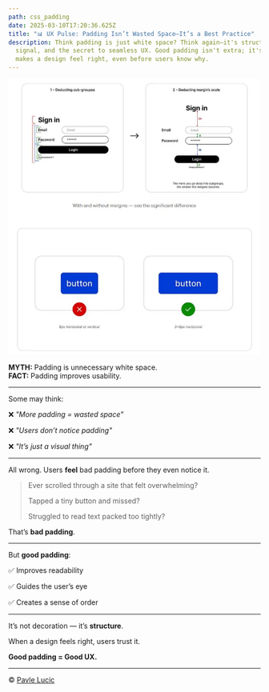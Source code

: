 ```yaml
---
path: css_padding
date: 2025-03-10T17:20:36.625Z
title: "📊 UX Pulse: Padding Isn’t Wasted Space—It’s a Best Practice"
description: Think padding is just white space? Think again—it's structure,
  signal, and the secret to seamless UX. Good padding isn't extra; it's what
  makes a design feel right, even before users know why.
---
```

![css_padding](../assets/1740871277428.jpg "css padding")

**MYTH:** Padding is unnecessary white space.\
**FACT:** Padding improves usability.

- - -

Some may think:

❌ *"More padding = wasted space"*

❌ *"Users don’t notice padding"*

❌ *"It’s just a visual thing"*

- - -

All wrong. Users **feel** bad padding before they even notice it.

> Ever scrolled through a site that felt overwhelming?
>
> Tapped a tiny button and missed?
>
> Struggled to read text packed too tightly?

That’s **bad padding**.

- - -

But **good padding**:

✅ Improves readability

✅ Guides the user’s eye

✅ Creates a sense of order

- - -

It’s not decoration — it’s **structure**.

When a design feels right, users trust it.

**Good padding = Good UX.**

- - -

© [Pavle Lucic](https://www.linkedin.com/in/pavle-lucic/)